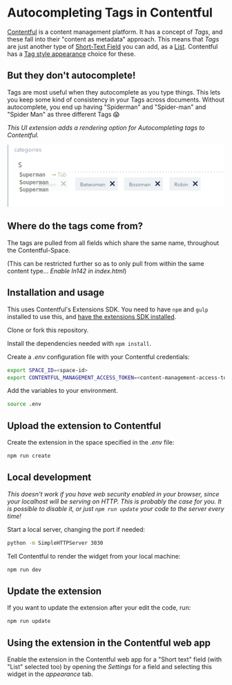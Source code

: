 # Autocompleting Tags in Contentful

[Contentful](https://www.contentful.com) is a content management platform. It has a concept of *Tags*, and these fall into their "content as metadata" approach. This means that *Tags* are just another type of [Short-Text Field](https://www.contentful.com/developers/docs/concepts/data-model/) you can add, as a [List](https://www.contentful.com/developers/docs/concepts/data-model/#array-fields). Contentful has a [Tag style appearance](https://www.contentful.com/developers/docs/concepts/editor-interfaces/]) choice for these.

## But they don't autocomplete!
Tags are most useful when they autocomplete as you type things. This lets you keep some kind of consistency in your Tags across documents. Without autocomplete, you end up having "Spiderman" and "Spider-man" and "Spider Man" as three different Tags 😱️

*This UI extension adds a rendering option for Autocompleting tags to Contentful.*

![Screenshot of Autocompleting Tags extension](./Screenshot-Autocomplete-Multiple.png)

## Where do the tags come from?
The tags are pulled from all fields which share the same name, throughout the Contentful-Space.

(This can be restricted further so as to only pull from within the same content type... _Enable ln142 in index.html_)

## Installation and usage
This uses Contentful's Extensions SDK.
You need to have `npm` and `gulp` installed to use this, and [have the extensions SDK installed](https://github.com/contentful/ui-extensions-sdk).

Clone or fork this repository.

Install the dependencies needed with `npm install`.

Create a _.env_ configuration file with your Contentful credentials:

```bash
export SPACE_ID=<space-id>
export CONTENTFUL_MANAGEMENT_ACCESS_TOKEN=<content-management-access-token>
```

Add the variables to your environment.

```bash
source .env
```

## Upload the extension to Contentful

Create the extension in the space specified in the _.env_ file:

```bash
npm run create
```

## Local development

_This doesn't work if you have web security enabled in your browser, since your localhost will be serving on HTTP. This is probably the case for you. It is possible to disable it, or just `npm run update` your code to the server every time!_

Start a local server, changing the port if needed:

```bash
python -m SimpleHTTPServer 3030
```

Tell Contentful to render the widget from your local machine:

```bash
npm run dev
```

## Update the extension

If you want to update the extension after your edit the code, run:

```bash
npm run update
```

## Using the extension in the Contentful web app

Enable the extension in the Contentful web app for a "Short text" field (with "List" selected too) by opening the _Settings_ for a field and selecting this widget in the _appearance_ tab.